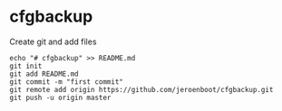 # cfgbackup

Create git and add files

```
echo "# cfgbackup" >> README.md
git init
git add README.md
git commit -m "first commit"
git remote add origin https://github.com/jeroenboot/cfgbackup.git
git push -u origin master
```
